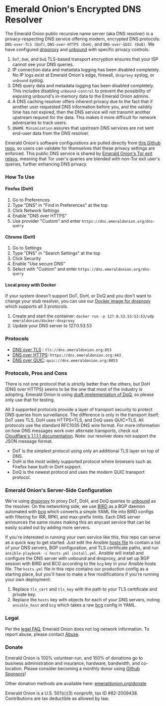 # Emerald Onion's Encrypted DNS Resolver

The Emerald Onion public recursive name server (aka DNS resolver) is a privacy-respecting DNS service offering modern, encrypted DNS protocols: `DNS-over-TLS (DoT)`, `DNS-over-HTTPS (DoH)`, and `DNS-over-QUIC (DoQ)`. We have configured [dnsproxy](https://github.com/AdguardTeam/dnsproxy) and [unbound](https://www.nlnetlabs.nl/projects/unbound/about/) with specific privacy controls:

1. `DoT`, `DoH`, and `DoQ` TLS-based transport encryption ensures that your ISP cannot see your DNS queries.
2. IP connection data and metadata logging has been disabled completely. No IP logs exist at Emerald Onion's edge, firewall, `dnsproxy` syslog, or `unbound` syslog.
3. DNS query data and metadata logging has been disabled completely. This includes disabling `unbound-control` to prevent the possibility of exposing unbound's in-memory data to the Emerald Onion admins.
4. A DNS caching resolver offers inherent privacy due to the fact that if another user requested DNS information before you, and the validity time has not expired, then the DNS service will not transmit another upstream request for the data. This makes it more difficult for network adversaries to track users.
5. `QNAME Minimization` assures that upstream DNS services are not sent end-user data from the DNS resolver.

Emerald Onion's software configurations are pulled directly from [this Github repo](https://github.com/emeraldonion/DNS/tree/main/templates), so users can validate for themselves that these privacy settings are enforced. This public DNS service is shared by [Emerald Onion's Tor exit relays](https://metrics.torproject.org/rs.html#search/as:396507), meaning that Tor user's queries are blended with non-Tor exit user's queries, further enhancing DNS privacy.

### How To Use

#### Firefox (DoH)

1. Go to Preferences
2. Type "DNS" in "Find in Preferences" at the top
3. Click Network Settings
4. Enable "DNS over HTTPS"
5. Use provider "Custom" and enter `https://dns.emeraldonion.org/dns-query`

#### Chrome (DoH)

1. Go to Settings
2. Type "DNS" in "Search Settings" at the top
3. Click Security
4. Enable "Use secure DNS"
5. Select with "Custom" and enter `https://dns.emeraldonion.org/dns-query`

#### Local proxy with Docker

If your system doesn't support DoT, DoH, or DoQ and you don't want to change your stub resolver, you can use our [Docker image for dnsproxy](https://github.com/emeraldonion/docker-dnsproxy) which supports all 3 protocols.

1. Create and start the container: `docker run -p 127.0.53.53:53:53/udp emeraldonion/docker-dnsproxy`
2. Update your DNS server to 127.0.53.53

### Protocols

- [DNS over TLS](https://tools.ietf.org/html/rfc7858) : `tls://dns.emeraldonion.org:853`
- [DNS over HTTPS](https://tools.ietf.org/html/rfc8484): `https://dns.emeraldonion.org:443`
- [DNS over QUIC](https://tools.ietf.org/html/draft-ietf-dprive-dnsoquic-02): `quic://dns.emeraldonion.org:8853`

### Protocols, Pros and Cons

There is not one protocol that is strictly better than the others, but DoH (DNS over HTTPS) seems to be the one that most of the industry is adopting. Emerald Onion is using [draft implementation of DoQ](https://github.com/AdguardTeam/dnsproxy/pull/128), so please only use that for testing.

All 3 supported protocols provide a layer of transport security to protect DNS queries from surveillance. The difference is only in the transport itself; DoT uses TLS, DoH uses HTTPS+TLS, and DoQ uses QUIC+TLS. All protocols use the standard RFC1035 DNS wire format. For more information on how DNS messages work over alternate transports, check out [Cloudflare's 1.1.1.1 documentation](https://developers.cloudflare.com/1.1.1.1/dns-over-https/wireformat). Note: our resolver does not support the JSON message format.

- DoT is the simplest protocol using only an additional TLS layer on top of DNS.
- DoH is the most widely supported protocol where browsers such as Firefox have built-in DoH support.
- DoQ is the newest protocol and uses the modern QUIC transport protocol.

### Emerald Onion's Server-Side Configuration

We're using [dnsproxy](https://github.com/AdguardTeam/dnsproxy) to proxy DoT, DoH, and DoQ queries to [unbound](https://github.com/NLnetLabs/unbound) as the resolver. On the networking side, we use [BIRD](https://gitlab.nic.cz/labs/bird/tree/master) as a BGP daemon automated with [bcg](https://github.com/natesales/bcg) which converts a simple YAML file into BIRD configs with filtering for IRR, RPKI, and max-prefix limits. Each DNS server announces the same routes making this an anycast service that can be easily scaled out by adding more servers.

If you're interested in running your own service like this, this repo can serve as a quick way to get started. Just edit the Ansible [hosts file](https://github.com/emeraldonion/APRNS/blob/main/hosts.yml) to contain a list of your DNS servers, BGP configuration, and TLS certificate paths, and run `ansible-playbook -i hosts.yml install.yml`. Ansible will install and configure the DNS server with unbound and dnsproxy, and set up BGP session with BIRD and BCG according to the `bcg` key in your Ansible hosts file. The `hosts.yml` file in this repo contains our production config as a starting place, but you'll have to make a few modifications if you're running your own deployment:

1. Replace `tls_cert` and `tls_key` with the path to your TLS certificate and private key.
2. Replace the `hosts` key with objects for each of your DNS servers, noting `ansible_host` and `bcg` which takes a raw [bcg](https://github.com/natesales/bcg) config in YAML.

### Legal

Per the [legal FAQ](https://emeraldonion.org/faq/), Emerald Onion does not log network information. To report abuse, please contact [Abuse](mailto:abuse@emeraldonion.org).

### Donate

Emerald Onion is 100% volunteer-run, and 100% of donations go to business administration and insurance, hardware, bandwidth, and co-location. Please consider becoming a monthly donor using [Github Sponsors](https://github.com/sponsors/emeraldonion)!

Other donation methods are available here: [emeraldonion.org/donate](https://emeraldonion.org/donate/)

Emerald Onion is a U.S. 501(c)(3) nonprofit, tax ID #82-2009438. Contributions are tax deductible as allowed by law.
